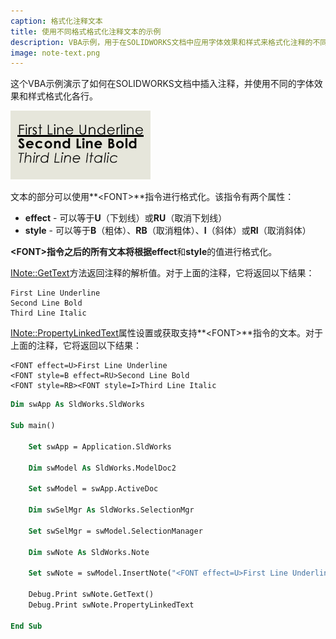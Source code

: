 ```yaml
---
caption: 格式化注释文本
title: 使用不同格式格式化注释文本的示例
description: VBA示例，用于在SOLIDWORKS文档中应用字体效果和样式来格式化注释的不同部分
image: note-text.png
---
```

这个VBA示例演示了如何在SOLIDWORKS文档中插入注释，并使用不同的字体效果和样式格式化各行。

![格式化的注释文本](note-text.png)

文本的部分可以使用**\<FONT\>**指令进行格式化。该指令有两个属性：

* **effect** - 可以等于**U**（下划线）或**RU**（取消下划线）
* **style** - 可以等于**B**（粗体）、**RB**（取消粗体）、**I**（斜体）或**RI**（取消斜体）

**\<FONT\>**指令之后的所有文本将根据**effect**和**style**的值进行格式化。

[INote::GetText](https://help.solidworks.com/2023/English/api/sldworksapi/SolidWorks.Interop.sldworks~SolidWorks.Interop.sldworks.INote~GetText.html)方法返回注释的解析值。对于上面的注释，它将返回以下结果：

~~~
First Line Underline
Second Line Bold
Third Line Italic
~~~

[INote::PropertyLinkedText](https://help.solidworks.com/2023/English/api/sldworksapi/SolidWorks.Interop.sldworks~SolidWorks.Interop.sldworks.INote~PropertyLinkedText.html)属性设置或获取支持**\<FONT\>**指令的文本。对于上面的注释，它将返回以下结果：

~~~
<FONT effect=U>First Line Underline
<FONT style=B effect=RU>Second Line Bold
<FONT style=RB><FONT style=I>Third Line Italic
~~~

~~~ vb
Dim swApp As SldWorks.SldWorks

Sub main()

    Set swApp = Application.SldWorks
    
    Dim swModel As SldWorks.ModelDoc2
    
    Set swModel = swApp.ActiveDoc
    
    Dim swSelMgr As SldWorks.SelectionMgr
    
    Set swSelMgr = swModel.SelectionManager
    
    Dim swNote As SldWorks.Note
    
    Set swNote = swModel.InsertNote("<FONT effect=U>First Line Underline" & vbLf & "<FONT style=B effect=RU>Second Line Bold" & vbLf & "<FONT style=RB><FONT style=I>Third Line Italic")
        
    Debug.Print swNote.GetText()
    Debug.Print swNote.PropertyLinkedText
    
End Sub
~~~